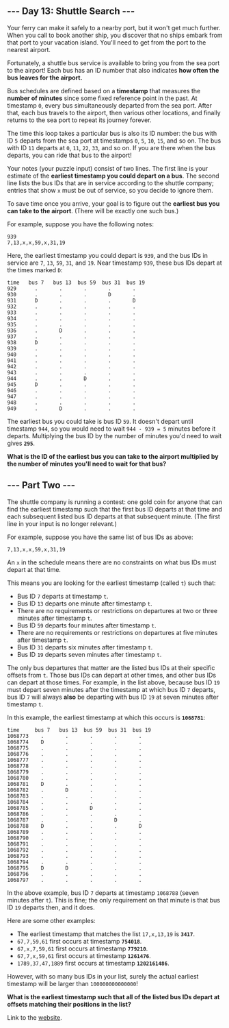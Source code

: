 ## --- Day 13: Shuttle Search ---
Your ferry can make it safely to a nearby port, but it won't get much further. When you call 
to book another ship, you discover that no ships embark from that port to your vacation island. 
You'll need to get from the port to the nearest airport.

Fortunately, a shuttle bus service is available to bring you from the sea port to the airport! 
Each bus has an ID number that also indicates **how often the bus leaves for the airport.**

Bus schedules are defined based on a **timestamp** that measures the **number of minutes** since some 
fixed reference point in the past. At timestamp `0`, every bus simultaneously departed from the 
sea port. After that, each bus travels to the airport, then various other locations, and finally 
returns to the sea port to repeat its journey forever.

The time this loop takes a particular bus is also its ID number: the bus with ID `5` departs from the sea 
port at timestamps `0`, `5`, `10`, `15`, and so on. The bus with ID `11` departs at `0`, `11`, `22`, `33`, 
and so on. If you are there when the bus departs, you can ride that bus to the airport!

Your notes (your puzzle input) consist of two lines. The first line is your estimate of the **earliest timestamp 
you could depart on a bus**. The second line lists the bus IDs that are in service according to the shuttle 
company; entries that show `x` must be out of service, so you decide to ignore them.

To save time once you arrive, your goal is to figure out the **earliest bus you can take to the airport**. 
(There will be exactly one such bus.)

For example, suppose you have the following notes:
```
939
7,13,x,x,59,x,31,19
```
Here, the earliest timestamp you could depart is `939`, and the bus IDs in service are `7`, `13`, `59`, `31`, 
and `19`. Near timestamp `939`, these bus IDs depart at the times marked `D`:
```
time   bus 7   bus 13  bus 59  bus 31  bus 19
929      .       .       .       .       .
930      .       .       .       D       .
931      D       .       .       .       D
932      .       .       .       .       .
933      .       .       .       .       .
934      .       .       .       .       .
935      .       .       .       .       .
936      .       D       .       .       .
937      .       .       .       .       .
938      D       .       .       .       .
939      .       .       .       .       .
940      .       .       .       .       .
941      .       .       .       .       .
942      .       .       .       .       .
943      .       .       .       .       .
944      .       .       D       .       .
945      D       .       .       .       .
946      .       .       .       .       .
947      .       .       .       .       .
948      .       .       .       .       .
949      .       D       .       .       .
```
The earliest bus you could take is bus ID `59`. It doesn't depart until timestamp `944`, so you would need to 
wait `944 - 939 = 5` minutes before it departs. Multiplying the bus ID by the number of minutes you'd need 
to wait gives **`295`**.

**What is the ID of the earliest bus you can take to the airport multiplied by the number of minutes you'll 
need to wait for that bus?**


## --- Part Two ---
The shuttle company is running a contest: one gold coin for anyone that can find the earliest timestamp 
such that the first bus ID departs at that time and each subsequent listed bus ID departs at that 
subsequent minute. (The first line in your input is no longer relevant.)

For example, suppose you have the same list of bus IDs as above:
```
7,13,x,x,59,x,31,19
```
An `x` in the schedule means there are no constraints on what bus IDs must depart at that time.

This means you are looking for the earliest timestamp (called `t`) such that:

 * Bus ID `7` departs at timestamp `t`.
 * Bus ID `13` departs one minute after timestamp `t`.
 * There are no requirements or restrictions on departures at two or three minutes after timestamp `t`.
 * Bus ID `59` departs four minutes after timestamp `t`.
 * There are no requirements or restrictions on departures at five minutes after timestamp `t`.
 * Bus ID `31` departs six minutes after timestamp `t`.
 * Bus ID `19` departs seven minutes after timestamp `t`.

The only bus departures that matter are the listed bus IDs at their specific offsets from `t`. Those bus 
IDs can depart at other times, and other bus IDs can depart at those times. For example, in the list 
above, because bus ID `19` must depart seven minutes after the timestamp at which bus ID `7` departs, bus 
ID `7` will always **also** be departing with bus ID `19` at seven minutes after timestamp `t`.

In this example, the earliest timestamp at which this occurs is **`1068781`**:
```
time     bus 7   bus 13  bus 59  bus 31  bus 19
1068773    .       .       .       .       .
1068774    D       .       .       .       .
1068775    .       .       .       .       .
1068776    .       .       .       .       .
1068777    .       .       .       .       .
1068778    .       .       .       .       .
1068779    .       .       .       .       .
1068780    .       .       .       .       .
1068781    D       .       .       .       .
1068782    .       D       .       .       .
1068783    .       .       .       .       .
1068784    .       .       .       .       .
1068785    .       .       D       .       .
1068786    .       .       .       .       .
1068787    .       .       .       D       .
1068788    D       .       .       .       D
1068789    .       .       .       .       .
1068790    .       .       .       .       .
1068791    .       .       .       .       .
1068792    .       .       .       .       .
1068793    .       .       .       .       .
1068794    .       .       .       .       .
1068795    D       D       .       .       .
1068796    .       .       .       .       .
1068797    .       .       .       .       .
```
In the above example, bus ID `7` departs at timestamp `1068788` (seven minutes after `t`). This is fine; 
the only requirement on that minute is that bus ID `19` departs then, and it does.

Here are some other examples:

 * The earliest timestamp that matches the list `17,x,13,19` is **`3417`**.
 * `67,7,59,61` first occurs at timestamp **`754018`**.
 * `67,x,7,59,61` first occurs at timestamp **`779210`**.
 * `67,7,x,59,61` first occurs at timestamp **`1261476`**.
 * `1789,37,47,1889` first occurs at timestamp **`1202161486`**.

However, with so many bus IDs in your list, surely the actual earliest timestamp will be larger 
than `100000000000000`!

**What is the earliest timestamp such that all of the listed bus IDs depart at offsets matching their positions 
in the list?**

Link to the [website](https://adventofcode.com/2020/day/13).